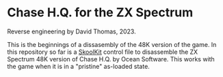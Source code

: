 # Chase H.Q. for the ZX Spectrum

Reverse engineering by David Thomas, 2023.

This is the beginnings of a dissasembly of the 48K version of the game. In this repository so far is a [SkoolKit](https://skoolkit.ca/) control file to disassemble the ZX Spectrum 48K version of Chase H.Q. by Ocean Software. This works with the game when it is in a "pristine" as-loaded state.
